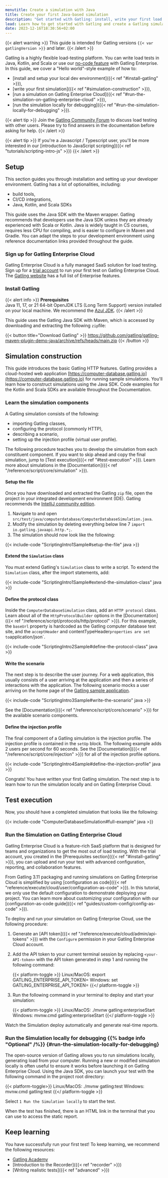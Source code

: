 ```yaml
---
menutitle: Create a simulation with Java
title: Create your first Java-based simulation
description: "Get started with Gatling: install, write your first load test, and execute it."
lead: Learn how to get started with Gatling and create a Gatling simulation.
date: 2023-12-16T18:30:56+02:00
---
```


{{< alert warning >}}
This guide is intended for Gatling versions `{{< var gatlingVersion >}}` and later.
{{< /alert >}}

Gatling is a highly flexible load-testing platform. You can write load tests in Java, Kotlin, and Scala or use our [no-code feature](https://gatling.io/features/no-code-generator/) with Gatling Enterprise. In this guide, we cover a "Hello world"-style example of how to:

 - [install and setup your local dev environment]({{< ref "#install-gatling" >}}),
 - [write your first simulation]({{< ref "#simulation-construction" >}}),
 - [run a simulation on Gatling Enterprise Cloud]({{< ref "#run-the-simulation-on-gatling-enterprise-cloud" >}}),
 - [run the simulation locally for debugging]({{< ref "#run-the-simulation-locally-for-debugging" >}}).

{{< alert tip >}}
Join the [Gatling Community Forum](https://community.gatling.io) to discuss load testing with other users. Please try to find answers in the documentation before asking for help.
{{< /alert >}}

{{< alert tip >}}
If you're a Javascript / Typescript user, you'll be more interested in our [introduction to JavaScript scripting]({{< ref "tutorials/scripting-intro-js" >}})
{{< /alert >}}

## Setup

This section guides you through installation and setting up your developer environment. Gatling has a lot of optionalities, including:

- build tools,
- CI/CD integrations,
- Java, Kotlin, and Scala SDKs

This guide uses the Java SDK with the Maven wrapper. Gatling recommends that developers use the Java SDK unless they are already experienced with Scala or Kotlin. Java is widely taught in CS courses, requires less CPU for compiling, and is easier to configure in Maven and Gradle. You can adapt the steps to your development environment using reference documentation links provided throughout the guide. 

### Sign up for Gatling Enterprise Cloud

Gatling Enterprise Cloud is a fully managed SaaS solution for load testing. Sign up for a [trial account](https://auth.gatling.io/auth/realms/gatling/protocol/openid-connect/registrations?client_id=gatling-enterprise-cloud-public&response_type=code&scope=openid&redirect_uri=https%3A%2F%2Fcloud.gatling.io%2Fr%2Fgatling) to run your first test on Gatling Enterprise Cloud. The [Gatling website](https://gatling.io/features) has a full list of Enterprise features.

### Install Gatling 

{{< alert info >}}
**Prerequisites**  
Java 11, 17, or 21 64-bit OpenJDK LTS (Long Term Support) version installed on your local machine. We recommend the [Azul JDK](https://www.azul.com/downloads/?package=jdk#zulu).
{{< /alert >}}

This guide uses the Gatling Java SDK with Maven, which is accessed by downloading and extracting the following `zip`file:

{{< button title="Download Gatling" >}}
https://github.com/gatling/gatling-maven-plugin-demo-java/archive/refs/heads/main.zip
{{< /button >}}

## Simulation construction 

This guide introduces the basic Gatling HTTP features. Gatling provides a cloud-hosted web application
[https://computer-database.gatling.io](https://computer-database.gatling.io) for running sample simulations. You'll learn how to construct simulations
using the Java SDK. Code examples for the Kotlin and Scala SDKs are available throughout the Documentation.

### Learn the simulation components

A Gatling simulation consists of the following:

- importing Gatling classes, 
- configuring the protocol (commonly HTTP),
- describing a scenario, 
- setting up the injection profile (virtual user profile).

The following procedure teaches you to develop the simulation from each constituent component. If you want to skip ahead
and copy the final simulation, jump to [Test execution]({{< ref "#test-execution" >}}). Learn more about simulations in the
[Documentation]({{< ref "/reference/script/core/simulation" >}}). 

#### Setup the file 

Once you have downloaded and extracted the Gatling `zip` file, open the project in your integrated development
environment (IDE). Gatling recommends the [IntelliJ community edition](https://www.jetbrains.com/idea/download/). 

1. Navigate to and open `src/test/java/computerdatabase/ComputerDatabaseSimulation.java`.
2. Modify the simulation by deleting everything below line 7 `import io.gatling.javaapi.http.*;`.
3. The simulation should now look like the following:

{{< include-code "ScriptingIntro1Sample#setup-the-file" java >}}

#### Extend the `Simulation` class 

You must extend Gatling's `Simulation` class to write a script. To extend the `Simulation` class, after the import statements, add: 

{{< include-code "ScriptingIntro1Sample#extend-the-simulation-class" java >}}

#### Define the protocol class

Inside the `ComputerDatabaseSimulation` class, add an `HTTP protocol` class. Learn about all of the
`HttpProtocolBuilder` options in the [Documentation]({{< ref "/reference/script/protocols/http/protocol" >}}). For
this example, the `baseUrl` property is hardcoded as the Gatling computer database test site, and the `acceptHeader` and
contentTypeHeader` properties are set to `application/json`.  

{{< include-code "ScriptingIntro2Sample#define-the-protocol-class" java >}}

#### Write the scenario

The next step is to describe the user journey. For a web application, this usually consists of a user arriving at the
application and then a series of interactions with the application. The following scenario mocks a user arriving on the
home page of the [Gatling sample application](https://computer-database.gatling.io).

{{< include-code "ScriptingIntro3Sample#write-the-scenario" java >}}

See the [Documentation]({{< ref "/reference/script/core/scenario" >}}) for the available scenario
components. 

#### Define the injection profile

The final component of a Gatling simulation is the injection profile. The injection profile is contained in the `setUp`
block. The following example adds 2 users per second for 60 seconds. See the
[Documentation]({{< ref "/reference/script/core/injection" >}}) for all of the injection profile options. 

{{< include-code "ScriptingIntro4Sample#define-the-injection-profile" java >}}

Congrats! You have written your first Gatling simulation. The next step is to learn how to run the simulation locally
and on Gatling Enterprise Cloud. 

## Test execution

Now, you should have a completed simulation that looks like the following: 

{{< include-code "ComputerDatabaseSimulation#full-example" java >}}

### Run the Simulation on Gatling Enterprise Cloud

Gatling Enterprise Cloud is a feature-rich SaaS platform that is designed for teams and organizations to get the most
out of load testing. With the trial account, you created in the [Prerequisites section]({{< ref "#install-gatling" >}}), you can upload and run your test with advanced configuration, reporting, and collaboration features. 

From Gatling 3.11 packaging and running simulations on Gatling Enterprise Cloud is simplified by using [configuration as code]({{< ref "reference/execute/cloud/user/configuration-as-code" >}}). In this tutorial, we only use the default configuration to demonstrate deploying your project. You can learn more about customizing your configuration with our [configuration-as-code guide]({{< ref "guides/custom-config/config-as-code" >}}).

To deploy and run your simulation on Gatling Enterprise Cloud, use the following procedure: 

1. Generate an [API token]({{< ref "/reference/execute/cloud/admin/api-tokens" >}}) with the `Configure` permission in your Gatling Enterprise Cloud account. 
2. Add the API token to your current terminal session by replacing `<your-API-token>` with the API token generated in step 1 and running the following command:

    {{< platform-toggle >}}
    Linux/MacOS: export GATLING_ENTERPRISE_API_TOKEN=<your-API-token>
    Windows: set GATLING_ENTERPRISE_API_TOKEN=<your-API-token>
    {{</ platform-toggle >}}

3. Run the following command in your terminal to deploy and start your simulation:

    {{< platform-toggle >}}
    Linux/MacOS: ./mvnw gatling:enterpriseStart
    Windows: mvnw.cmd gatling:enterpriseStart
    {{</ platform-toggle >}}

Watch the Simulation deploy automatically and generate real-time reports.

### Run the Simulation locally for debugging {{% badge info "Optional" /%}} {#run-the-simulation-locally-for-debugging}

The open-source version of Gatling allows you to run simulations locally, generating load from your computer. Running a
new or modified simulation locally is often useful to ensure it works before launching it on Gatling Enterprise Cloud.
Using the Java SDK, you can launch your test with the following command in the project root directory:

{{< platform-toggle>}}
Linux/MacOS: ./mvnw gatling:test
Windows: mvnw.cmd gatling:test
{{</ platform-toggle >}}

Select `1 Run the Simulation locally` to start the test.

When the test has finished, there is an HTML link in the terminal that you can use to access the static report. 

## Keep learning

You have successfully run your first test! To keep learning, we recommend the following resources:

 - [Gatling Academy](https://gatling.io/academy) 
 - [Introduction to the Recorder]({{< ref "recorder" >}})
 - [Writing realistic tests]({{< ref "advanced" >}})
